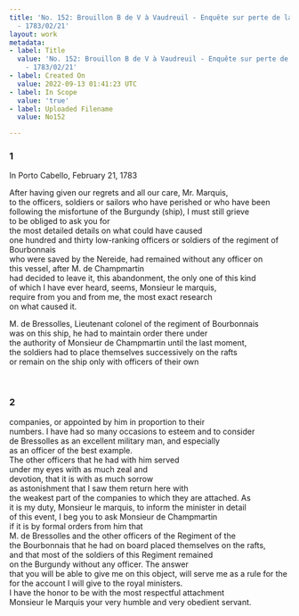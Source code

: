 ```yaml
---
title: 'No. 152: Brouillon B de V à Vaudreuil - Enquête sur perte de la Bourgogne
  - 1783/02/21'
layout: work
metadata:
- label: Title
  value: 'No. 152: Brouillon B de V à Vaudreuil - Enquête sur perte de la Bourgogne
    - 1783/02/21'
- label: Created On
  value: 2022-09-13 01:41:23 UTC
- label: In Scope
  value: 'true'
- label: Uploaded Filename
  value: No152

---
```

<div class="pages">
<div id="translation-32547384">
<h3>1</h3>
<div class="page-content">
<p>In Porto Cabello, February 21, 1783</p>
<p>After having given our regrets and all our care, Mr. Marquis,<br/>
to the officers, soldiers or sailors who have perished or who have been<br/>
following the misfortune of the Burgundy (ship), I must still grieve <br/>
to be obliged to ask you for <br/>
the most detailed details on what could have caused<br/>
one hundred and thirty low-ranking officers or soldiers of the regiment of Bourbonnais<br/>
who were saved by the Nereide, had remained without any officer on<br/>
this vessel, after M. de Champmartin <br/>
had decided to leave it, this abandonment, the only one of this kind<br/>
of which I have ever heard, seems, Monsieur le marquis, <br/>
require from you and from me, the most exact research <br/>
on what caused it.</p>
<p>M. de Bressolles, Lieutenant colonel of the regiment of Bourbonnais<br/>
was on this ship, he had to maintain order there under <br/>
the authority of Monsieur de Champmartin until the last moment, <br/>
the soldiers had to place themselves successively on the rafts<br/>
or remain on the ship only with officers of their own </p>
</div>
</div>
<br />
<div id="translation-32547385">
<h3>2</h3>
<div class="page-content">
<p>companies, or appointed by him in proportion to their <br/>
numbers. I have had so many occasions to esteem and to consider <br/>
de Bressolles as an excellent military man, and especially <br/>
as an officer of the best example. <br/>
The other officers that he had with him served <br/>
under my eyes with as much zeal and <br/>
devotion, that it is with as much sorrow <br/>
as astonishment that I saw them return here with <br/>
the weakest part of the companies to which they are attached. As<br/>
it is my duty, Monsieur le marquis, to inform the minister in detail<br/>
of this event, I beg you to ask Monsieur de Champmartin <br/>
if it is by formal orders from him that <br/>
M. de Bressolles and the other officers of the Regiment of the <br/>
the Bourbonnais that he had on board placed themselves on the rafts, <br/>
and that most of the soldiers of this Regiment remained <br/>
on the Burgundy without any officer. The answer <br/>
that you will be able to give me on this object, will serve me as a rule for the<br/>
for the account I will give to the royal ministers. <br/>
I have the honor to be with the most respectful attachment<br/>
Monsieur le Marquis your very humble and very obedient servant. </p>
</div>
</div>
<br />
</div>
